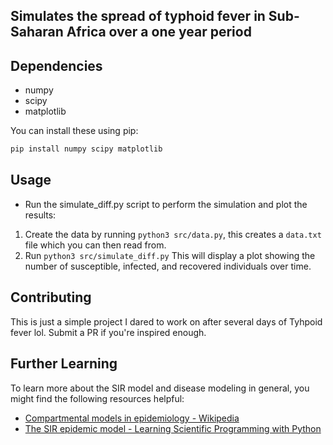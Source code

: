 ## Simulates the spread of typhoid fever in Sub-Saharan Africa over a one year period 

## Dependencies
- numpy 
- scipy 
- matplotlib 

You can install these using pip:

```bash
pip install numpy scipy matplotlib
```
## Usage 
- Run the simulate_diff.py script to perform the simulation and plot the results:  
1. Create the data by running `python3 src/data.py`, this creates a `data.txt` file which you can then read from. 
2. Run `python3 src/simulate_diff.py` This will display a plot showing the number of susceptible, infected, and recovered individuals over time. 

## Contributing 
This is just a simple project I dared to work on after several days of Tyhpoid fever lol. Submit a PR if you're inspired enough. 

## Further Learning

To learn more about the SIR model and disease modeling in general, you might find the following resources helpful:

- [Compartmental models in epidemiology - Wikipedia](https://en.wikipedia.org/wiki/Compartmental_models_in_epidemiology)
- [The SIR epidemic model - Learning Scientific Programming with Python](https://scipython.com/book/chapter-8-scipy/additional-examples/the-sir-epidemic-model/)